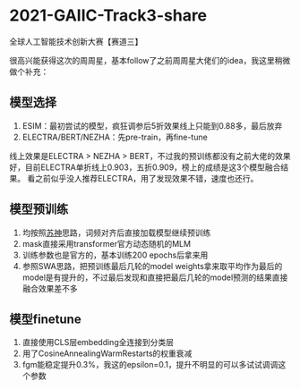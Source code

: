 # 2021-GAIIC-Track3-share

全球人工智能技术创新大赛【赛道三】

很高兴能获得这次的周周星，基本follow了之前周周星大佬们的idea，我这里稍微做个补充：

## 模型选择
1. ESIM：最初尝试的模型，疯狂调参后5折效果线上只能到0.88多，最后放弃
2. ELECTRA/BERT/NEZHA：先pre-train，再fine-tune

线上效果是ELECTRA > NEZHA > BERT，不过我的预训练都没有之前大佬的效果好，目前ELECTRA单折线上0.903，五折0.909，榜上的成绩是这3个模型融合结果。
看之前似乎没人推荐ELECTRA，用了发现效果不错，速度也还行。

## 模型预训练
1. 均按照[苏神](https://github.com/bojone/oppo-text-match)思路，词频对齐后直接加载模型继续预训练
2. mask直接采用transformer官方动态随机的MLM
3. 训练参数也是官方的，基本训练200 epochs后拿来用
4. 参照SWA思路，把预训练最后几轮的model weights拿来取平均作为最后的model是有提升的，不过最后发现和直接把最后几轮的model预测的结果直接融合效果差不多

## 模型finetune
1. 直接使用CLS层embedding全连接到分类层
2. 用了CosineAnnealingWarmRestarts的权重衰减
3. fgm能稳定提升0.3%，我这的epsilon=0.1，提升不明显的可以多试试调调这个参数
